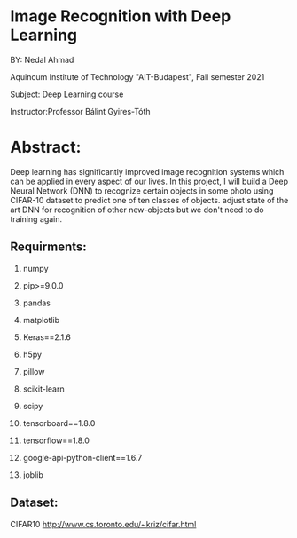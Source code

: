 # Image Recognition with Deep Learning
BY: Nedal Ahmad

Aquincum Institute of Technology "AIT-Budapest", Fall semester 2021

Subject: Deep Learning course

Instructor:Professor Bálint Gyires-Tóth  

# Abstract:
Deep learning has significantly improved image recognition systems which can be applied in every aspect of our lives. In this project, I will build a Deep Neural Network (DNN) to recognize certain objects in some photo using CIFAR-10 dataset to predict one of ten classes of objects. adjust state of the art DNN for recognition of other new-objects but we don't need to do training again.

## Requirments:
1. numpy  

2. pip>=9.0.0 

3. pandas 

4. matplotlib 

5. Keras==2.1.6 

6. h5py 

7. pillow 

8. scikit-learn 

9. scipy  

10. tensorboard==1.8.0  

11. tensorflow==1.8.0 

12. google-api-python-client==1.6.7 

13. joblib  



## Dataset:
CIFAR10
http://www.cs.toronto.edu/~kriz/cifar.html


